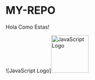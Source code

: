 # MY-REPO
Hola Como Estas!


![JavaScript Logo]<img src="https://upload.wikimedia.org/wikipedia/commons/6/6a/JavaScript-logo.png" alt="JavaScript Logo" width="100"/>
